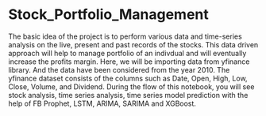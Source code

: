# Stock_Portfolio_Management
The basic idea of the project is to perform various data and time-series analysis on the live, present and past records of the stocks. This data driven approach will help to manage portfolio of an indivdual and will eventually increase the profits margin.  Here, we will be importing data from yfinance library. And the data have been considered from the year 2010. The yfinance dataset consists of the columns such as Date, Open, High, Low, Close, Volume, and Dividend.  During the flow of this notebook, you will see stock analysis, time series analysis, time series model prediction with the help of FB Prophet, LSTM, ARIMA, SARIMA and XGBoost.
